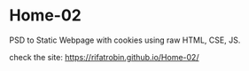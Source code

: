 # Home-02
PSD to Static Webpage with cookies using raw HTML, CSE, JS.

check the site: https://rifatrobin.github.io/Home-02/
